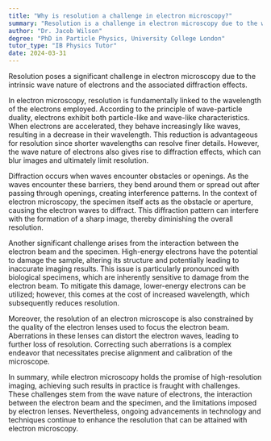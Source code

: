 ```yaml
---
title: "Why is resolution a challenge in electron microscopy?"
summary: "Resolution is a challenge in electron microscopy due to the wave nature of electrons and the resulting diffraction effects."
author: "Dr. Jacob Wilson"
degree: "PhD in Particle Physics, University College London"
tutor_type: "IB Physics Tutor"
date: 2024-03-31
---
```


Resolution poses a significant challenge in electron microscopy due to the intrinsic wave nature of electrons and the associated diffraction effects.

In electron microscopy, resolution is fundamentally linked to the wavelength of the electrons employed. According to the principle of wave-particle duality, electrons exhibit both particle-like and wave-like characteristics. When electrons are accelerated, they behave increasingly like waves, resulting in a decrease in their wavelength. This reduction is advantageous for resolution since shorter wavelengths can resolve finer details. However, the wave nature of electrons also gives rise to diffraction effects, which can blur images and ultimately limit resolution.

Diffraction occurs when waves encounter obstacles or openings. As the waves encounter these barriers, they bend around them or spread out after passing through openings, creating interference patterns. In the context of electron microscopy, the specimen itself acts as the obstacle or aperture, causing the electron waves to diffract. This diffraction pattern can interfere with the formation of a sharp image, thereby diminishing the overall resolution.

Another significant challenge arises from the interaction between the electron beam and the specimen. High-energy electrons have the potential to damage the sample, altering its structure and potentially leading to inaccurate imaging results. This issue is particularly pronounced with biological specimens, which are inherently sensitive to damage from the electron beam. To mitigate this damage, lower-energy electrons can be utilized; however, this comes at the cost of increased wavelength, which subsequently reduces resolution.

Moreover, the resolution of an electron microscope is also constrained by the quality of the electron lenses used to focus the electron beam. Aberrations in these lenses can distort the electron waves, leading to further loss of resolution. Correcting such aberrations is a complex endeavor that necessitates precise alignment and calibration of the microscope.

In summary, while electron microscopy holds the promise of high-resolution imaging, achieving such results in practice is fraught with challenges. These challenges stem from the wave nature of electrons, the interaction between the electron beam and the specimen, and the limitations imposed by electron lenses. Nevertheless, ongoing advancements in technology and techniques continue to enhance the resolution that can be attained with electron microscopy.
    